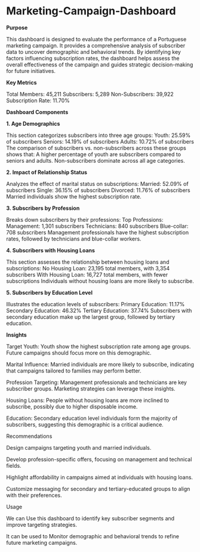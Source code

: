 # Marketing-Campaign-Dashboard

**Purpose**

This dashboard is designed to evaluate the performance of a Portuguese marketing campaign. It provides a comprehensive analysis of subscriber data to uncover demographic and behavioral trends. By identifying key factors influencing subscription rates, the dashboard helps assess the overall effectiveness of the campaign and guides strategic decision-making for future initiatives.

**Key Metrics**

Total Members: 45,211
Subscribers: 5,289
Non-Subscribers: 39,922
Subscription Rate: 11.70%

**Dashboard Components**

**1. Age Demographics**

This section categorizes subscribers into three age groups:
Youth: 25.59% of subscribers
Seniors: 14.19% of subscribers
Adults: 10.72% of subscribers
The comparison of subscribers vs. non-subscribers across these groups shows that:
A higher percentage of youth are subscribers compared to seniors and adults.
Non-subscribers dominate across all age categories.

**2. Impact of Relationship Status**

Analyzes the effect of marital status on subscriptions:
Married: 52.09% of subscribers
Single: 36.15% of subscribers
Divorced: 11.76% of subscribers
Married individuals show the highest subscription rate.

**3. Subscribers by Profession**

Breaks down subscribers by their professions:
Top Professions:
Management: 1,301 subscribers
Technicians: 840 subscribers
Blue-collar: 708 subscribers
Management professionals have the highest subscription rates, followed by technicians and blue-collar workers.

**4. Subscribers with Housing Loans**

This section assesses the relationship between housing loans and subscriptions:
No Housing Loan: 23,195 total members, with 3,354 subscribers
With Housing Loan: 16,727 total members, with fewer subscriptions
Individuals without housing loans are more likely to subscribe.

**5. Subscribers by Education Level**

Illustrates the education levels of subscribers:
Primary Education: 11.17%
Secondary Education: 46.32%
Tertiary Education: 37.74%
Subscribers with secondary education make up the largest group, followed by tertiary education.

**Insights**

Target Youth: Youth show the highest subscription rate among age groups. Future campaigns should focus more on this demographic.

Marital Influence: Married individuals are more likely to subscribe, indicating that campaigns tailored to families may perform better.

Profession Targeting: Management professionals and technicians are key subscriber groups. Marketing strategies can leverage these insights.

Housing Loans: People without housing loans are more inclined to subscribe, possibly due to higher disposable income.

Education: Secondary education level individuals form the majority of subscribers, suggesting this demographic is a critical audience.

Recommendations

Design campaigns targeting youth and married individuals.

Develop profession-specific offers, focusing on management and technical fields.

Highlight affordability in campaigns aimed at individuals with housing loans.

Customize messaging for secondary and tertiary-educated groups to align with their preferences.

Usage

We can Use this dashboard to identify key subscriber segments and improve targeting strategies.

It can be used to Monitor demographic and behavioral trends to refine future marketing campaigns.
